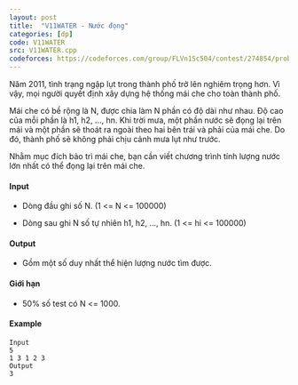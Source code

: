 ```yaml
---
layout: post
title:  "V11WATER - Nước đọng"
categories: [dp]
code: V11WATER
src: V11WATER.cpp
codeforces: https://codeforces.com/group/FLVn1Sc504/contest/274854/problem/N
---
```



Năm 2011, tình trạng ngập lụt trong thành phố trở lên nghiêm trọng hơn. Vì vậy, mọi người quyết định xây dựng hệ thống mái che cho toàn thành phố.

  
Mái che có bề rộng là N, được chia làm N phần có độ dài như nhau. Độ cao của mỗi phần là h1, h2, ..., hn. Khi trời mưa, một phần nước sẽ đọng lại trên mái và một phần sẽ thoát ra ngoài theo hai bên trái và phải của mái che. Do đó, thành phố sẽ không phải chịu cảnh mưa lụt như trước.

  
Nhằm mục đích bảo trì mái che, bạn cần viết chương trình tính lượng nước lớn nhất có thể đọng lại trên mái che.

#### Input

*   Dòng đầu ghi số N. (1 <= N <= 100000)

*   Dòng sau ghi N số tự nhiên h1, h2, ..., hn. (1 <= hi <= 100000)

#### Output

*   Gồm một số duy nhất thể hiện lượng nước tìm được.

#### Giới hạn

*   50% số test có N <= 1000.

#### Example

```
Input
5  
1 3 1 2 3  
Output  
3
```

<!--more-->

